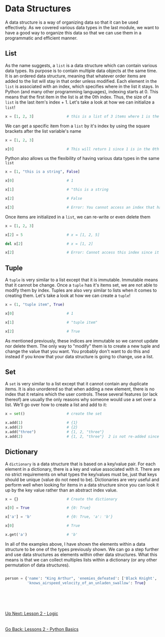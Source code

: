 # Data Structures
A data structure is a way of organizing data so that it can be used effectively. As we covered various data types in
the last module, we want to have a good way to organize this data so that we can use them in a programmatic and
efficient manner. 

## List
As the name suggests, a `list` is a data structure which can contain various data types. Its purpose is to contain
multiple data objects at the same time. It is an ordered data structure, meaning that whatever order items are added to
the list will stay in that order unless modified. Each element in the `list` is associated with an index, which specifies
where in the list it stays. In Python (and many other programming languages), indexing starts at 0. This means that
the first item in the list is at the 0th index. Thus, the size of a `list` is the last item's index + 1. Let's take a
look at how we can initialize a `list`!

```python
x = [1, 2, 3]               # this is a list of 3 items where 1 is the 1st item, 2 is the 2nd item, 3 is the 3rd
```

We can get a specific item from a `list` by it's index by using the square brackets after the list variable's name

```python
x = [1, 2, 3]

x[0]                        # This will return 1 since 1 is in the 0th index of the list
```

Python also allows us the flexibility of having various data types in the same `list`

```python
x = [1, "this is a string", False]

x[0]                        # 1 

x[1]                        # "this is a string

x[2]                        # False

x[3]                        # Error: You cannot access an index that has not been set
```

Once items are initialized in a `list`, we can re-write or even delete them

```python
x = [1, 2, 3]

x[2] = 5                    # x = [1, 2, 5]

del x[2]                    # x = [1, 2]

x[2]                        # Error: Cannot access this index since it doesn't exist
```

## Tuple
A `tuple` is very similar to a list except that it is immutable. Immutable means that it cannot be change. Once a `tuple`
has it's items set, we are not able to modify them by index. Tuples are also very similar to lists when it comes to
creating them. Let's take a look at how we can create a `tuple`!

```python
x = (1, "tuple item", True)              

x[0]                        # 1

x[1]                        # "tuple item"

x[2]                        # True
```

As mentioned previously, these indices are immutable so we cannot update nor delete them. The only way to "modify" them
is to create a new tuple and change the value that you want. You probably don't want to do this and instead if you know
that your data structure is going to change, use a list.

## Set
A `set` is very similar to a list except that it cannot contain any duplicate items. It is also unordered so that when
adding a new element, there is no index that it retains which the user controls. These several features (or lack thereof)
are usually the only reasons why  someone would use a set over a list. We'll go over how to create a list and add to it:

```python
x = set()                   # create the set

x.add(1)                    # {1}
x.add(2)                    # {2}
x.add("three")              # {1, 2, "three"}
x.add(2)                    # {1, 2, "three"}  2 is not re-added since elements in a set must be unique
``` 

## Dictionary
A `dictionary` is a data structure that is based on a key/value pair. For each element in a dictionary, there is a key
and value associated with it. There are no strict requirements on what types the key/values must be, just that keys should
be unique (value do not need to be). Dictionaries are very useful and perform well when looking for items in a data structure
since you can look it up by the key value rather than an abstract index value. 

```python
x = {}                      # Create the dictionary

x[0] = True                 # {0: True}

x['a'] = 'b'                # {0: True, 'a': 'b'}

x[0]                        # True

x.get('a')                  # 'b'

```


In all of the examples above, I have shown the elements within a data structure to be one of the types previously shown.
We can go a step further and use data structures as elements within other data structures. What this means is that we can
collect multiples lists within a dictionary (or any other permutation of data structures).

```python

person = {'name': "King Arthur", 'enemies_defeated': ['Black Knight', 'Troll'],
          'knows_airspeed_velocity_of_an_unladen_swallow': True}
```
\
\
\
\
[Up Next: Lesson 2 - Logic](logic.md)
\
\
\
[Go Back: Lessons 2 - Python Basics](README.md)

